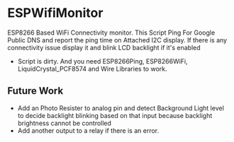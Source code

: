 # ESPWifiMonitor
ESP8266 Based WiFi Connectivity monitor. This Script Ping For Google Public DNS and report the ping time on Attached I2C display. If there is any connectivity issue display it and blink LCD backlight if it's enabled
* Script is dirty. And you need ESP8266Ping, ESP8266WiFi, LiquidCrystal_PCF8574 and Wire Libraries to work. 

Future Work 
-----------
* Add an Photo Resister to analog pin and detect Background Light level to decide backlight blinking based on that input because backlight brightness cannot be controlled
* Add another output to a relay if there is an error.

